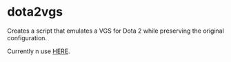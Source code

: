 dota2vgs
========

Creates a script that emulates a VGS for Dota 2 while preserving the original configuration.

Currently n use [HERE](http//initialcommit.org/d2vgs).
